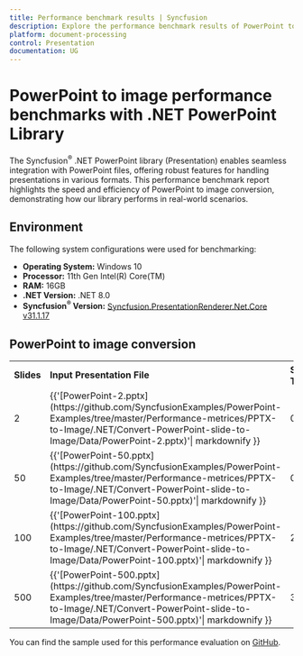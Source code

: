 ```yaml
---
title: Performance benchmark results | Syncfusion
description: Explore the performance benchmark results of PowerPoint to image conversion using the .NET PowerPoint Library with different slide counts
platform: document-processing
control: Presentation
documentation: UG
---
```


# PowerPoint to image performance benchmarks with .NET PowerPoint Library

The Syncfusion<sup>&reg;</sup> .NET PowerPoint library (Presentation) enables seamless integration with PowerPoint files, offering robust features for handling presentations in various formats. This performance benchmark report highlights the speed and efficiency of PowerPoint to image conversion, demonstrating how our library performs in real-world scenarios.

## Environment 

The following system configurations were used for benchmarking: 

* **Operating System:** Windows 10
* **Processor:** 11th Gen Intel(R) Core(TM)
* **RAM:** 16GB
* **.NET Version:** .NET 8.0
* **Syncfusion<sup>&reg;</sup> Version:** [Syncfusion.PresentationRenderer.Net.Core v31.1.17](https://www.nuget.org/packages/Syncfusion.PresentationRenderer.Net.Core/31.1.17)

## PowerPoint to image conversion 

<table>
<tr>
    <td><strong>Slides</strong></td>
    <td><strong>Input Presentation File</strong></td>
    <td><strong>Syncfusion<sup>&reg;</sup> Time (sec)</strong></td>
</tr>
<tr>
    <td>2</td>
    <td>{{'[PowerPoint-2.pptx](https://github.com/SyncfusionExamples/PowerPoint-Examples/tree/master/Performance-metrices/PPTX-to-Image/.NET/Convert-PowerPoint-slide-to-Image/Data/PowerPoint-2.pptx)'| markdownify }}</td>
    <td>0.05</td>
</tr>
<tr>
    <td>50</td>
    <td>{{'[PowerPoint-50.pptx](https://github.com/SyncfusionExamples/PowerPoint-Examples/tree/master/Performance-metrices/PPTX-to-Image/.NET/Convert-PowerPoint-slide-to-Image/Data/PowerPoint-50.pptx)'| markdownify }}</td>
    <td>0.4</td>
</tr>
<tr>
    <td>100</td>
    <td>{{'[PowerPoint-100.pptx](https://github.com/SyncfusionExamples/PowerPoint-Examples/tree/master/Performance-metrices/PPTX-to-Image/.NET/Convert-PowerPoint-slide-to-Image/Data/PowerPoint-100.pptx)'| markdownify }}</td>
    <td>2.8</td>
</tr>
<tr>
    <td>500</td>
    <td>{{'[PowerPoint-500.pptx](https://github.com/SyncfusionExamples/PowerPoint-Examples/tree/master/Performance-metrices/PPTX-to-Image/.NET/Convert-PowerPoint-slide-to-Image/Data/PowerPoint-500.pptx)'| markdownify }}</td>
    <td>32</td>
</tr>
</table>

You can find the sample used for this performance evaluation on [GitHub](https://github.com/SyncfusionExamples/PowerPoint-Examples/tree/master/Performance-metrices/PPTX-to-Image/).
